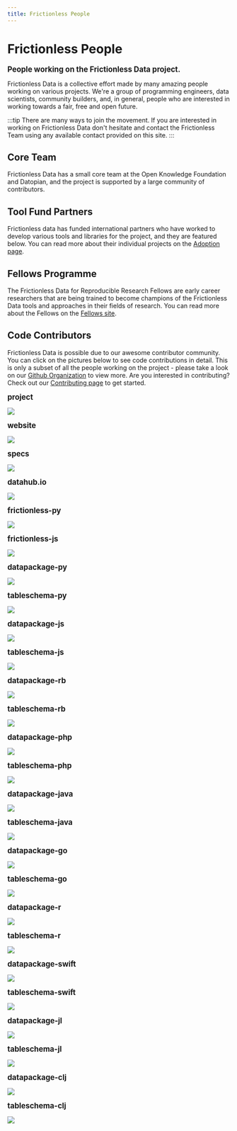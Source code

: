 ```yaml
---
title: Frictionless People
---
```


# Frictionless People

<big><strong>People working on the Frictionless Data project.</strong></big>

Frictionless Data is a collective effort made by many amazing people working on various projects. We're a group of programming engineers, data scientists, community builders, and, in general, people who are interested in working towards a fair, free and open future.

:::tip
There are many ways to join the movement. If you are interested in working on Frictionless Data don't hesitate and contact the Frictionless Team using any available contact provided on this site.
:::

## Core Team

Frictionless Data has a small core team at the Open Knowledge Foundation and Datopian, and the project is supported by a large community of contributors.

<div class="grid grid-cols-1 md:grid-cols-2 lg:grid-cols-3">
  <TeamProfile
      v-for="profile in team"
      :key="profile.name"
      :profile="profile" />
</div>

## Tool Fund Partners

Frictionless data has funded international partners who have worked to develop various tools and libraries for the project, and they are featured below. You can read more about their individual projects on the [Adoption page](/adoption/).

<div class="grid grid-cols-1 md:grid-cols-2 lg:grid-cols-3">
  <TeamProfile
    v-for="profile in toolFundPartners"
    :key="profile.name"
    :profile="profile"/>
</div>

## Fellows Programme

The Frictionless Data for Reproducible Research Fellows are early career researchers that are being trained to become champions of the Frictionless Data tools and approaches in their fields of research. You can read more about the Fellows on the [Fellows site](https://fellows.frictionlessdata.io/).

<div class="grid grid-cols-1 md:grid-cols-2 lg:grid-cols-3">
  <TeamProfile
      v-for="profile in fellows"
      :key="profile.name"
      :profile="profile" />
</div>

## Code Contributors

Frictionless Data is possible due to our awesome contributor community. You can click on the pictures below to see code contributions in detail. This is only a subset of all the people working on the project - please take a look on our [Github Organization](https://github.com/frictionlessdata) to view more. Are you interested in contributing? Check out our [Contributing page](/work-with-us/contribute/) to get started.

<p><strong><big>project</big></strong></p>
<a href="https://github.com/frictionlessdata/project/graphs/contributors" title="Open a Github repo">
  <img src="https://contrib.rocks/image?repo=frictionlessdata/project" />
</a>

<p><strong><big>website</big></strong></p>
<a href="https://github.com/frictionlessdata/website/graphs/contributors" title="Open a Github repo">
  <img src="https://contrib.rocks/image?repo=frictionlessdata/website" />
</a>

<p><strong><big>specs</big></strong></p>
<a href="https://github.com/frictionlessdata/specs/graphs/contributors" title="Open a Github repo">
  <img src="https://contrib.rocks/image?repo=frictionlessdata/specs" />
</a>

<!-- <p><strong><big>application</big></strong></p> -->
<!-- <a href="https://github.com/frictionlessdata/application/graphs/contributors" title="Open a Github repo"> -->
  <!-- <img src="https://contrib.rocks/image?repo=frictionlessdata/application" /> -->
<!-- </a> -->

<!-- <p><strong><big>repository</big></strong></p> -->
<!-- <a href="https://github.com/frictionlessdata/repository/graphs/contributors" title="Open a Github repo"> -->
  <!-- <img src="https://contrib.rocks/image?repo=frictionlessdata/repository" /> -->
<!-- </a> -->

<!-- <p><strong><big>components</big></strong></p> -->
<!-- <a href="https://github.com/frictionlessdata/components/graphs/contributors" title="Open a Github repo"> -->
  <!-- <img src="https://contrib.rocks/image?repo=frictionlessdata/components" /> -->
<!-- </a> -->

<p><strong><big>datahub.io</big></strong></p>
<a href="https://github.com/datopian/frontend/graphs/contributors" title="Open a Github repo">
  <img src="https://contrib.rocks/image?repo=datopian/frontend" />
</a>

<p><strong><big>frictionless-py</big></strong></p>
<a href="https://github.com/frictionlessdata/frictionless-py/graphs/contributors" title="Open a Github repo">
  <img src="https://contrib.rocks/image?repo=frictionlessdata/frictionless-py" />
</a>

<p><strong><big>frictionless-js</big></strong></p>
<a href="https://github.com/frictionlessdata/frictionless-js/graphs/contributors" title="Open a Github repo">
  <img src="https://contrib.rocks/image?repo=frictionlessdata/frictionless-js" />
</a>

<p><strong><big>datapackage-py</big></strong></p>
<a href="https://github.com/frictionlessdata/datapackage-py/graphs/contributors" title="Open a Github repo">
  <img src="https://contrib.rocks/image?repo=frictionlessdata/datapackage-py" />
</a>

<p><strong><big>tableschema-py</big></strong></p>
<a href="https://github.com/frictionlessdata/tableschema-py/graphs/contributors" title="Open a Github repo">
  <img src="https://contrib.rocks/image?repo=frictionlessdata/tableschema-py" />
</a>

<p><strong><big>datapackage-js</big></strong></p>
<a href="https://github.com/frictionlessdata/datapackage-js/graphs/contributors" title="Open a Github repo">
  <img src="https://contrib.rocks/image?repo=frictionlessdata/datapackage-js" />
</a>

<p><strong><big>tableschema-js</big></strong></p>
<a href="https://github.com/frictionlessdata/tableschema-js/graphs/contributors" title="Open a Github repo">
  <img src="https://contrib.rocks/image?repo=frictionlessdata/tableschema-js" />
</a>

<p><strong><big>datapackage-rb</big></strong></p>
<a href="https://github.com/frictionlessdata/datapackage-rb/graphs/contributors" title="Open a Github repo">
  <img src="https://contrib.rocks/image?repo=frictionlessdata/datapackage-rb" />
</a>

<p><strong><big>tableschema-rb</big></strong></p>
<a href="https://github.com/frictionlessdata/tableschema-rb/graphs/contributors" title="Open a Github repo">
  <img src="https://contrib.rocks/image?repo=frictionlessdata/tableschema-rb" />
</a>

<p><strong><big>datapackage-php</big></strong></p>
<a href="https://github.com/frictionlessdata/datapackage-php/graphs/contributors" title="Open a Github repo">
  <img src="https://contrib.rocks/image?repo=frictionlessdata/datapackage-php" />
</a>

<p><strong><big>tableschema-php</big></strong></p>
<a href="https://github.com/frictionlessdata/tableschema-php/graphs/contributors" title="Open a Github repo">
  <img src="https://contrib.rocks/image?repo=frictionlessdata/tableschema-php" />
</a>

<p><strong><big>datapackage-java</big></strong></p>
<a href="https://github.com/frictionlessdata/datapackage-java/graphs/contributors" title="Open a Github repo">
  <img src="https://contrib.rocks/image?repo=frictionlessdata/datapackage-java" />
</a>

<p><strong><big>tableschema-java</big></strong></p>
<a href="https://github.com/frictionlessdata/tableschema-java/graphs/contributors" title="Open a Github repo">
  <img src="https://contrib.rocks/image?repo=frictionlessdata/tableschema-java" />
</a>

<p><strong><big>datapackage-go</big></strong></p>
<a href="https://github.com/frictionlessdata/datapackage-go/graphs/contributors" title="Open a Github repo">
  <img src="https://contrib.rocks/image?repo=frictionlessdata/datapackage-go" />
</a>

<p><strong><big>tableschema-go</big></strong></p>
<a href="https://github.com/frictionlessdata/tableschema-go/graphs/contributors" title="Open a Github repo">
  <img src="https://contrib.rocks/image?repo=frictionlessdata/tableschema-go" />
</a>

<p><strong><big>datapackage-r</big></strong></p>
<a href="https://github.com/frictionlessdata/datapackage-r/graphs/contributors" title="Open a Github repo">
  <img src="https://contrib.rocks/image?repo=frictionlessdata/datapackage-r" />
</a>

<p><strong><big>tableschema-r</big></strong></p>
<a href="https://github.com/frictionlessdata/tableschema-r/graphs/contributors" title="Open a Github repo">
  <img src="https://contrib.rocks/image?repo=frictionlessdata/tableschema-r" />
</a>

<p><strong><big>datapackage-swift</big></strong></p>
<a href="https://github.com/frictionlessdata/datapackage-swift/graphs/contributors" title="Open a Github repo">
  <img src="https://contrib.rocks/image?repo=frictionlessdata/datapackage-swift" />
</a>

<p><strong><big>tableschema-swift</big></strong></p>
<a href="https://github.com/frictionlessdata/tableschema-swift/graphs/contributors" title="Open a Github repo">
  <img src="https://contrib.rocks/image?repo=frictionlessdata/tableschema-swift" />
</a>

<p><strong><big>datapackage-jl</big></strong></p>
<a href="https://github.com/frictionlessdata/datapackage.jl/graphs/contributors" title="Open a Github repo">
  <img src="https://contrib.rocks/image?repo=frictionlessdata/datapackage.jl" />
</a>

<p><strong><big>tableschema-jl</big></strong></p>
<a href="https://github.com/frictionlessdata/tableschema.jl/graphs/contributors" title="Open a Github repo">
  <img src="https://contrib.rocks/image?repo=frictionlessdata/tableschema.jl" />
</a>

<p><strong><big>datapackage-clj</big></strong></p>
<a href="https://github.com/frictionlessdata/datapackage-clj/graphs/contributors" title="Open a Github repo">
  <img src="https://contrib.rocks/image?repo=frictionlessdata/datapackage-clj" />
</a>

<p><strong><big>tableschema-clj</big></strong></p>
<a href="https://github.com/frictionlessdata/tableschema-clj/graphs/contributors" title="Open a Github repo">
  <img src="https://contrib.rocks/image?repo=frictionlessdata/tableschema-clj" />
</a>

<script>
// import data from './data.json'

var team = [{
	name: 'Rufus Pollock',
	city: 'Paris, France',
	languages: ['en', 'fr'],
	github: 'rufuspollock',
	work: {
		role: 'Creator',
		org: 'Frictionless Data, Datopian'
	},
	reposOfficial: [
		'datopian/*'
	],
}]

// team = team.concat([
// 	{
// 		name: 'Lilly Winfree',
// 		city: 'Austin, TX',
// 		languages: ['en'],
// 		github: 'lwinfree',
// 		work: {
// 			role: 'Product Manager',
// 			org: 'Frictionless Data, Open Knowledge Foundation'
// 		},
// 		reposOfficial: [
// 			'okfn/*'
// 		]
// 	}
// ])

team = team.concat([
	{
		name: 'Evgeny Karev',
		city: 'Loulé, Portugal',
		languages: ['en', 'ru'],
		github: 'roll',
		work: {
			role: 'Technical Lead',
			org: 'Frictionless Data, Open Knowledge Foundation'
		},
		reposOfficial: [
			'okfn/*'
		]
	}
])

// team = team.concat([
// 	{
// 		name: 'Sébastien Lavoie',
// 		city: 'Mexico City, Mexico',
// 		languages: ['en', 'es'],
// 		github: 'sglavoie',
// 		work: {
// 			role: 'Product Manager',
// 			org: 'Datopian'
// 		},
// 		reposOfficial: [
// 			'datapian/*'
// 		]
// 	}
// ])

team = team.concat([
	{
		name: 'Sara Petti',
		city: 'Bologna, Italy',
		languages: ['en', 'it'],
		github: 'sapetti9',
		work: {
			role: 'Community Manager',
			org: 'Frictionless Data, Open Knowledge Foundation'
		},
		reposOfficial: [
			'okfn/*'
		]
	}
])

team = team.concat([
	{
		name: 'Edgar Zanella Alvarenga',
		city: 'Italy',
		languages: ['en', 'pt'],
		github: 'aivuk',
		work: {
			role: 'Developer',
			org: 'Frictionless Data, Open Knowledge Foundation'
		},
		reposOfficial: [
			'okfn/*'
		]
	}
])

team = team.concat([
	{
		name: 'Shashi Gharti',
		city: 'Nepal',
		languages: ['en', 'ne'],
		github: 'shashigharti',
		work: {
			role: 'Developer',
			org: 'Frictionless Data, Open Knowledge Foundation'
		},
		reposOfficial: [
			'okfn/*'
		]
	}
])


var toolFundPartners = [
	{
		name: 'Stephen Eglen',
		city: 'UK',
    github: 'sje30',
		work: {
      role: 'Tool Fund 2020 Grantee'
		},
		reposOfficial: [
			'https://sje30.github.io/'
		]
	}
]

toolFundPartners = toolFundPartners.concat([
	{
	  name: 'Asura Enkhbayar',
		city: 'Canada',
		github: 'Bubblbu',
		work: {
			role: 'Tool Fund 2020 Grantee'
		},
		reposOfficial: [
			'Bubblbu/metrics-in-context'
		]
	}
])

toolFundPartners = toolFundPartners.concat([
	{
	  name: 'Carles Pina i Estany',
		city: 'Spain',
		github: 'cpina',
		work: {
			role: 'Tool Fund 2020 Grantee'
		},
		reposOfficial: [
			'frictionlessdata/schema-collaboration'
		]
	}
])

toolFundPartners = toolFundPartners.concat([
	{
	  name: 'Simon Tyrrell and Xingdong Bian',
		city: 'UK',
		github: 'billyfish',
		work: {
			role: 'Tool Fund 2020 Grantee'
		},
		reposOfficial: [
			'billyfish/eirods-dav#frictionless-data-support', 'TGAC/ckan-frictionlessdata'
		]
	}
])

toolFundPartners = toolFundPartners.concat([
	{
	  name: 'Nikhil Vats',
		city: 'India',
		github: 'Nikhil-Vats',
		work: {
			role: 'Tool Fund 2020 Grantee'
		},
		reposOfficial: [
			'intermine/im-docs/blob/master/docs/webapp/frictionless/index.md'
		]
	}
])

toolFundPartners = toolFundPartners.concat([
	{
	  name: 'André Heughebaert',
		city: 'Belgium',
		github: 'andrejjh',
		work: {
			role: 'Tool Fund 2019 Grantee'
		},
		reposOfficial: [
			'frictionlessdata/FrictionlessDarwinCore'
		]
	}
])

toolFundPartners = toolFundPartners.concat([
	{
	  name: 'João Alexandre Peschanski',
		city: 'Brasil',
		github: 'neuromat',
		work: {
			role: 'Tool Fund 2019 Grantee'
		},
		reposOfficial: [
			'neuromat/nes'
		]
	}
])

toolFundPartners = toolFundPartners.concat([
	{
	  name: 'Greg Bloom',
		city: 'USA',
		github: 'greggish',
		work: {
			role: 'Tool Fund 2019 Grantee'
		},
		reposOfficial: [
			'openreferral/'
		]
	}
])

toolFundPartners = toolFundPartners.concat([
	{
	  name: 'Shelby Switzer',
		city: 'USA',
		github: 'switzersc',
		work: {
			role: 'Tool Fund 2019 Grantee'
		},
		reposOfficial: [
			'openreferral/'
		]
	}
])

toolFundPartners = toolFundPartners.concat([
	{
		name: 'Stephan Max',
		city: 'Germany',
		github: 'stephanmax',
		work: {
			role: 'Tool Fund 2019 Grantee'
		},
		reposOfficial: [
			'frictionlessdata/googlesheets-datapackage-tools'
		]
	}
])

toolFundPartners = toolFundPartners.concat([
	{
		name: 'Oleg Lavrovsky',
		city: 'Switzerland',
		github: 'loleg',
		work: {
			role: 'Tool Fund 2017 Grantee'
		},
		reposOfficial: [
			'loleg/DataPackage.jl'
		]
	}
])

toolFundPartners = toolFundPartners.concat([
	{
		name: 'Matt Thompson',
		city: 'UK',
		github: 'cblop',
		work: {
			role: 'Tool Fund 2017 Grantee'
		},
		reposOfficial: [
			'frictionlessdata/datapackage-clj', 'frictionlessdata/tableschema-clj'
		]
	}
])

toolFundPartners = toolFundPartners.concat([
	{
	  name: 'Georges Labrèche',
		city: 'Germany',
		github: 'georgeslabreche',
		work: {
			role: 'Tool Fund 2017 Grantee'
		},
		reposOfficial: [
			'frictionlessdata/datapackage-java', 'frictionlessdata/tableschema-java'
		]
	}
])

toolFundPartners = toolFundPartners.concat([
	{
	  name: 'Ori Hoch',
		city: 'Israel',
		github: 'OriHoch',
		work: {
			role: 'Tool Fund 2017 Grantee'
		},
		reposOfficial: [
			'frictionlessdata/tableschema-php', 'frictionlessdata/datapackage-php'
		]
	}
])

toolFundPartners = toolFundPartners.concat([
	{
	  name: 'Daniel Fireman',
		city: 'Brasil',
		github: 'danielfireman',
		work: {
			role: 'Tool Fund 2017 Grantee'
		},
		reposOfficial: [
			'frictionlessdata/datapackage-go', 'frictionlessdata/tableschema-go'
		]
	}
])

toolFundPartners = toolFundPartners.concat([
	{
		name: 'Open Knowledge Greece',
		city: 'Greece',
		github: 'okgreece',
		work: {
			role: 'Tool Fund 2017 Grantee'
		},
		reposOfficial: [
			'frictionlessdata/datapackage-r', 'frictionlessdata/tableschema-r'
		]
	}
])


var fellows = [
	{
		name: 'Lindsay Gypin',
		city: 'USA',
		github: 'lagypin',
		work: {
      role: 'Reproducible Research Fellow 2021-2022'
		},
	}
]
fellows = fellows.concat([
	{
		name: 'Kevin Kidambasi',
		city: 'Kenya',
		github: 'KKidambasi',
		work: {
      role: 'Reproducible Research Fellow 2021-2022'
		},
	}
])

fellows = fellows.concat([
	{
		name: 'Melvin Ochieng',
		city: 'Kenya',
		github: 'IamMelvin5',
		work: {
      role: 'Reproducible Research Fellow 2021-2022'
		},
	}
])

fellows = fellows.concat([
	{
		name: 'Victoria Stanley',
		city: 'Germany',
		github: 'vyelnats',
		work: {
      role: 'Reproducible Research Fellow 2021-2022'
		},
	}
])

fellows = fellows.concat([
	{
		name: 'Zarena Syrgak',
		city: 'Kazakhstan',
		github: 'sarenaz',
		work: {
      role: 'Reproducible Research Fellow 2021-2022'
		},
	}
])

fellows = fellows.concat([
	{
		name: 'Guo-Qiang Zhang',
		city: 'Sweden',
		github: 'zhangguoqianggu',
		work: {
      role: 'Reproducible Research Fellow 2021-2022'
		},
	}
])

fellows = fellows.concat([
	{
		name: 'Kate Bowie',
		city: 'USA',
		github: 'katebowie',
		work: {
      role: 'Reproducible Research Fellow 2020-2021'
		},
	}
])

fellows = fellows.concat([
	{
		name: 'Katerina Drakoulaki',
		city: 'Greece',
		github: 'KDrakoulaki',
		work: {
      role: 'Reproducible Research Fellow 2020-2021'
		},
	}
])

fellows = fellows.concat([
	{
		name: 'Daniel Alcalà López',
		city: 'Spain',
		github: 'danalclop',
		work: {
      role: 'Reproducible Research Fellow 2020-2021'
		},
	}
])

fellows = fellows.concat([
	{
		name: 'Jacqueline Maasch',
		city: 'USA',
		github: 'jmaasch',
		work: {
      role: 'Reproducible Research Fellow 2020-2021'
		},
	}
])

fellows = fellows.concat([
	{
		name: 'Evelyn Night',
		city: 'Kenya',
		github: 'E-night',
		work: {
      role: 'Reproducible Research Fellow 2020-2021'
		},
	}
])

fellows = fellows.concat([
	{
		name: 'Anne Lee Steele',
		city: 'Switzerland',
		github: 'aleesteele',
		work: {
      role: 'Reproducible Research Fellow 2020-2021'
		},
	}
])

fellows = fellows.concat([
	{
		name: 'Sam Wilairat',
		city: 'USA',
		github: 'swilairat',
		work: {
      role: 'Reproducible Research Fellow 2020-2021'
		},
	}
])

fellows = fellows.concat([
	{
		name: 'Monica Granados',
		city: 'Canada',
		github: 'Monsauce',
		work: {
      role: 'Reproducible Research Fellow 2019-2020'
		},
	}
])

fellows = fellows.concat([
	{
		name: 'Selene Yang',
		city: 'Paraguay',
		github: 'seleneyang',
		work: {
      role: 'Reproducible Research Fellow 2019-2020'
		},
	}
])

fellows = fellows.concat([
	{
		name: 'Daniel Ouso',
		city: 'Kenya',
		github: 'ousodaniel',
		work: {
      role: 'Reproducible Research Fellow 2019-2020'
		},
	}
])

fellows = fellows.concat([
	{
		name: 'Lily Zhao',
		city: 'USA',
		github: 'lilyzzhao',
		work: {
      role: 'Reproducible Research Fellow 2019-2020'
		},
	}
])

export default {
  data () {
		return {
			team,
			toolFundPartners,
			fellows,
		}
  }
}
</script>

<style>
	.fluer {
		padding-left: 1rem;
	}

	.flex {
		justify-content: space-around;
	}
</style>

